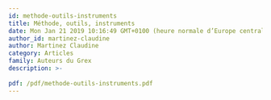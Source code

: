 ```yaml
---
id: methode-outils-instruments
title: Méthode, outils, instruments
date: Mon Jan 21 2019 10:16:49 GMT+0100 (heure normale d’Europe centrale)
author_id: martinez-claudine
author: Martinez Claudine
category: Articles
family: Auteurs du Grex
description: >-
 
pdf: /pdf/methode-outils-instruments.pdf
---
```

